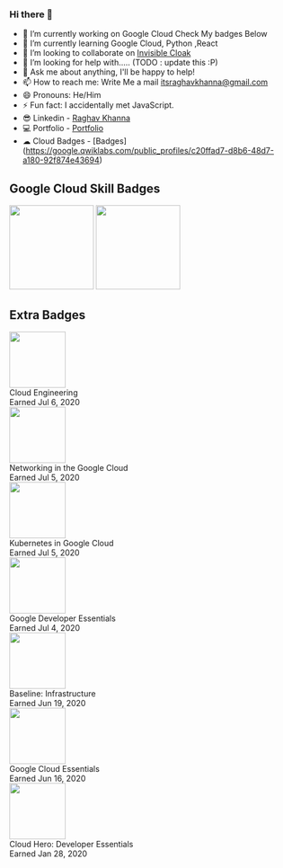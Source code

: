 ### Hi there 👋

- 🔭 I’m currently working on Google Cloud Check My badges Below 
- 🌱 I’m currently learning Google Cloud, Python ,React
- 👯 I’m looking to collaborate on [Invisible Cloak](https://github.com/raghavkhanna30/invisible-cloak)
- 🤔 I’m looking for help with..... (TODO : update this :P)
- 💬 Ask me about anything, I'll be happy to help!
- 📫 How to reach me: Write Me a mail itsraghavkhanna@gmail.com
- 😄 Pronouns: He/Him
- ⚡ Fun fact: I accidentally met JavaScript.
- 😎 Linkedin - [Raghav Khanna](https://www.linkedin.com/in/erraghavkhanna/)
- 💻 Portfolio - [Portfolio](https://raghavkhanna.netlify.com)
- ☁  Cloud Badges - [Badges] (https://google.qwiklabs.com/public_profiles/c20ffad7-d8b6-48d7-a180-92f874e43694)

## Google Cloud Skill Badges
<img width="150" src="https://cdn.qwiklabs.com/NqF3Jr2JL03bGXF3GhEOALI05G5vO8lCM7lMyEaLMWs%3D"> <img width="150" src="https://cdn.qwiklabs.com/cZxPxiN6EQYvtqLY59Jzv%2FNUl6t6KTEn4rCkTHOyWPY%3D">

## Extra Badges

<div class="public-profile__badges">

<div class="public-profile__badge">
<div>
<img width="100" src="https://cdn.qwiklabs.com/5Fn6PZF7D%2FX%2FISa5%2BZxpNTk1b1DiLrIfmQC5uSLZ4Q0%3D">
</div>
<div>
Cloud Engineering
</div>
<div>
Earned
Jul  6, 2020
</div>
</div>
<div class="public-profile__badge">
<div>
<img width="100" src="https://cdn.qwiklabs.com/s%2BXLpF9tNBTd8K4n5R6Ah0FIisf9AGbrGmDGUiFwj28%3D">
</div>
<div>
Networking in the Google Cloud 
</div>
<div>
Earned
Jul  5, 2020
</div>
</div>
<div class="public-profile__badge">
<div>
<img width="100" src="https://cdn.qwiklabs.com/t0mAYb9dBpyuPWwHBFQSo2aYPkq3SwYA3%2FaR51UWM94%3D">
</div>
<div>
Kubernetes in Google Cloud
</div>
<div>
Earned
Jul  5, 2020
</div>
</div>
<div class="public-profile__badge">
<div>
<img width="100" src="https://cdn.qwiklabs.com/JW5Sblp6QejWvc1w%2F2o3Q7Wz8fwt39aa1ykTikknJQ4%3D">
</div>
<div>
Google Developer Essentials
</div>
<div>
Earned
Jul  4, 2020
</div>
</div>
<div class="public-profile__badge">
<div>
<img width="100" src="https://cdn.qwiklabs.com/DaglcRiTwtqkPBnShSCuwfDetQnVlBZPRL3AiiPJU%2Bg%3D">
</div>
<div>
Baseline: Infrastructure
</div>
<div>
Earned
Jun 19, 2020
</div>
</div>
<div class="public-profile__badge">
<div>
<img width="100" src="https://cdn.qwiklabs.com/GHzcYBb00JYUF9Rgf3D9A4inwRHYnFtISMvcRlb%2FClU%3D">
</div>
<div>
Google Cloud Essentials
</div>
<div>
Earned
Jun 16, 2020
</div>
</div>
<div class="public-profile__badge">
<div>
<img width="100" src="https://cdn.qwiklabs.com/UBbgQEJrkrZ%2BkcWeI0mo6GvSMPm9kq9vNl5wDyfULAA%3D">
</div>
<div>
Cloud Hero: Developer Essentials
</div>
<div>
Earned
Jan 28, 2020
</div>
</div>
</div>
